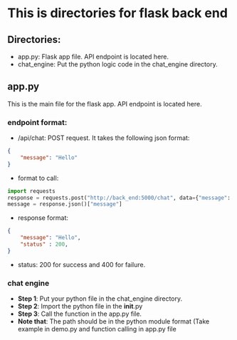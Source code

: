 # This is directories for flask back end
## Directories:
- app.py: Flask app file. API endpoint is located here.
- chat_engine: Put the python logic code in the chat_engine directory.
## app.py
This is the main file for the flask app. API endpoint is located here.
### endpoint format:
- /api/chat: POST request. It takes the following json format:
```json
{
    "message": "Hello"
}
```
- format to call:
```python
import requests
response = requests.post("http://back_end:5000/chat", data={"message": "Hello"})
message = response.json()["message"]
```
- response format:
```json
{
    "message": "Hello",
    "status" : 200,
}
```
- status: 200 for success and 400 for failure.

### chat engine
- **Step 1**: Put your python file in the chat_engine directory.
- **Step 2**: Import the python file in the __init__.py
- **Step 3**: Call the function in the app.py file.
- **Note that**: The path should be in the python module format (Take example in demo.py and function calling in app.py file




